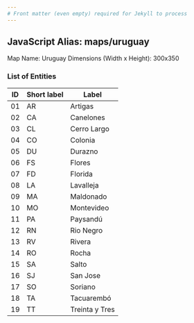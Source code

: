 ```yaml
---
# Front matter (even empty) required for Jekyll to process
---
```


## JavaScript Alias: maps/uruguay

Map Name: Uruguay
Dimensions (Width x Height): 300x350





### List of Entities

ID | Short label | Label
---|---|---|
01|AR|Artigas
02|CA|Canelones
03|CL|Cerro Largo
04|CO|Colonia
05|DU|Durazno
06|FS|Flores
07|FD|Florida
08|LA|Lavalleja
09|MA|Maldonado
10|MO|Montevideo
11|PA|Paysandú
12|RN|Rio Negro
13|RV|Rivera
14|RO|Rocha
15|SA|Salto
16|SJ|San Jose
17|SO|Soriano
18|TA|Tacuarembó
19|TT|Treinta y Tres

